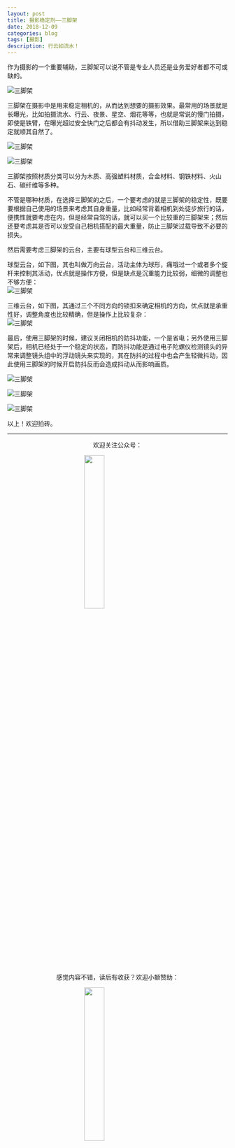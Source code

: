 ```yaml
---
layout: post
title: 摄影稳定剂——三脚架
date: 2018-12-09
categories: blog
tags: [摄影]
description: 行云如流水！
---
```


<style>
img{
  display:block;
  margin:0
  auto;
}
</style>

<meta name="referrer" content="never">

作为摄影的一个重要辅助，三脚架可以说不管是专业人员还是业务爱好者都不可或缺的。

![三脚架][1]

三脚架在摄影中是用来稳定相机的，从而达到想要的摄影效果。最常用的场景就是长曝光，比如拍摄流水、行云、夜景、星空、烟花等等，也就是常说的慢门拍摄，即使是铁臂，在曝光超过安全快门之后都会有抖动发生，所以借助三脚架来达到稳定就顺其自然了。

![三脚架][2]

![三脚架][6]

三脚架按照材质分类可以分为木质、高强塑料材质，合金材料、钢铁材料、火山石、碳纤维等多种。

不管是哪种材质，在选择三脚架的之后，一个要考虑的就是三脚架的稳定性，既要要根据自己使用的场景来考虑其自身重量，比如经常背着相机到处徒步旅行的话，便携性就要考虑在内，但是经常自驾的话，就可以买一个比较重的三脚架来；然后还要考虑其是否可以宠受自己相机搭配的最大重量，防止三脚架过载导致不必要的损失。

然后需要考虑三脚架的云台，主要有球型云台和三维云台。

球型云台，如下图，其也叫做万向云台，活动主体为球形，痛哦过一个或者多个旋杆来控制其活动，优点就是操作方便，但是缺点是沉重能力比较弱，细微的调整也不够方便：
![三脚架][10]

三维云台，如下图，其通过三个不同方向的锁扣来确定相机的方向，优点就是承重性好，调整角度也比较精确，但是操作上比较复杂：
![三脚架][11]

最后，使用三脚架的时候，建议关闭相机的防抖功能，一个是省电；另外使用三脚架后，相机已经处于一个稳定的状态，而防抖功能是通过电子陀螺仪检测镜头的异常来调整镜头组中的浮动镜头来实现的，其在防抖的过程中也会产生轻微抖动，因此使用三脚架的时候开启防抖反而会造成抖动从而影响画质。

![三脚架][7]

![三脚架][8]

![三脚架][9]

以上！欢迎拍砖。

------------
<p align="center">欢迎关注公众号：</p>
<img src="https://mmbiz.qpic.cn/mmbiz_jpg/QqiaFS6NT0eD1g2UjYu4VfCGHmbhgVqOAnNnJQfN7ZhRVUCopYOsfpPtIEB95VNEqu8trAxJXzGDg01ka6z6wzQ/0?wx_fmt=jpeg" width="30%" />

<p align="center">感觉内容不错，读后有收获？欢迎小额赞助：</p>
<img src="https://mmbiz.qpic.cn/mmbiz_jpg/QqiaFS6NT0eAzA577Ce49rCLiby9EtT195GRiaqKCT6QCQ5Weia9OZD72MJz4ABlqAy1gbHepk5hHM464hCiarQRI7w/0?wx_fmt=jpeg" width="30%" />

  [1]: https://mmbiz.qpic.cn/mmbiz_jpg/QqiaFS6NT0eBaUcfPtQIjuRjpWvjkF9yb1ohVIZ5eXp3Sh2cHbgTSITn2bet8kiauPIwiaNBDNFPvGyPcIFcOn1nw/0?wx_fmt=jpeg
  [2]: https://mmbiz.qpic.cn/mmbiz_jpg/QqiaFS6NT0eBaUcfPtQIjuRjpWvjkF9yboEPsOHJFW5DqF8Ts88o3gMn7Sec5AClicqXlGvno6c6z6Z0rUVyJbFw/0?wx_fmt=jpeg
  [3]: https://mmbiz.qpic.cn/mmbiz_jpg/QqiaFS6NT0eBaUcfPtQIjuRjpWvjkF9ybVMYGmlL9hq6amPKTDeAzmQ7efuj5aIyGdsK9txnMaytj0KWP3Q08sQ/0?wx_fmt=jpeg
  [4]: https://mmbiz.qpic.cn/mmbiz_jpg/QqiaFS6NT0eBaUcfPtQIjuRjpWvjkF9yb3IGBnyqIGiaeSxRm1kDWq3rC8yNRKUckfNGjib0K05hEApIKVRgjtFnA/0?wx_fmt=jpeg
  [5]: https://mmbiz.qpic.cn/mmbiz_jpg/QqiaFS6NT0eBaUcfPtQIjuRjpWvjkF9yb08VUjoNicuznWxjfPm3E6MsA6ynwrufkSiabX9j9yDVHXydpXaeBs5xw/0?wx_fmt=jpeg
  [6]: https://mmbiz.qpic.cn/mmbiz_jpg/QqiaFS6NT0eBaUcfPtQIjuRjpWvjkF9ybhT0ApLobDhice1NVth2ThdgSicWuXI7lfL0OvGP4gia5xzqElPFqibQ3xA/0?wx_fmt=jpeg
  [7]: https://mmbiz.qpic.cn/mmbiz_jpg/QqiaFS6NT0eBaUcfPtQIjuRjpWvjkF9ybyXKUqtiauibPsne9GibGRtInRxvfjcmfqDyDQBGs4A4qA3icd69e4picIGQ/0?wx_fmt=jpeg
  [8]: https://mmbiz.qpic.cn/mmbiz_jpg/QqiaFS6NT0eCicvlGs94wcfS4bHyIsf4Bvvt3aKmYmXhnr7sWx7w3QhFjkWKryYxdyyvIhN1cajhn8h5U9MbE1qw/0?wx_fmt=jpeg
  [9]: https://mmbiz.qpic.cn/mmbiz_jpg/QqiaFS6NT0eBaUcfPtQIjuRjpWvjkF9ybVHlSn3o8xFYYpBxLTzOTluUMMp4hELX3VriagWDEPZJsXRHwy4jW6yg/0?wx_fmt=jpeg
  [10]: https://mmbiz.qpic.cn/mmbiz_png/QqiaFS6NT0eBaUcfPtQIjuRjpWvjkF9ybKUZ920TGM7h71mpzF7EQLzy3j00jsxerZnpYHK1lFlyHiaGqleu4icgQ/0?wx_fmt=png
  [11]: https://mmbiz.qpic.cn/mmbiz_png/QqiaFS6NT0eBaUcfPtQIjuRjpWvjkF9yb7RhhnhdHQ66IuexiaEANBr6g4hPOdnSnsz2WaJpj2RtPw1vFU1129Hg/0?wx_fmt=png


